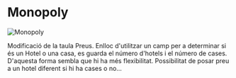 # Monopoly
![Monopoly](https://github.com/projecteinf/Monopoly/assets/96139692/124f6c4a-8b99-4ab7-99c6-6ba6f1313a94)


Modificació de la taula Preus. 
Enlloc d'utilitzar un camp per a determinar si és un Hotel o una casa, es guarda el número d'hotels i el número de cases. D'aquesta forma sembla que hi ha més flexibilitat. Possibilitat de posar preu a un hotel diferent si hi ha cases o no...
